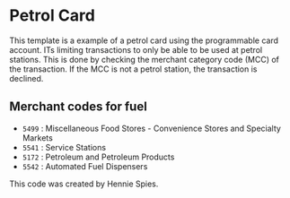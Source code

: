 # Petrol Card

This template is a example of a petrol card using the programmable card account. ITs limiting transactions to only be able to be used at petrol stations. This is done by checking the merchant category code (MCC) of the transaction. If the MCC is not a petrol station, the transaction is declined.

## Merchant codes for fuel

- `5499` : Miscellaneous Food Stores - Convenience Stores and Specialty Markets
- `5541` : Service Stations
- `5172` : Petroleum and Petroleum Products
- `5542` : Automated Fuel Dispensers

This code was created by Hennie Spies.
